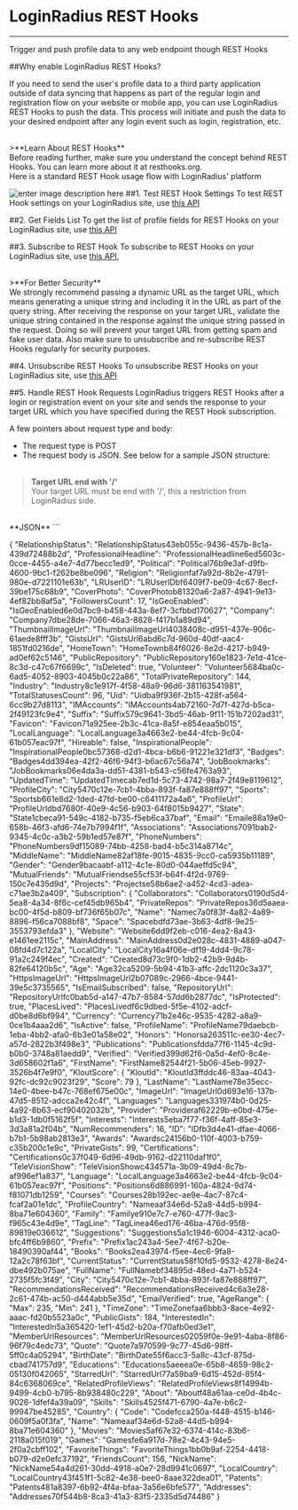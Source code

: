 LoginRadius REST Hooks
===
---
Trigger and push profile data to any web endpoint though REST Hooks

##Why enable LoginRadius REST Hooks?

If you need to send the user's profile data to a third party application outside of data syncing that happens as part of the regular login and registration flow on your website or mobile app, you can use LoginRadius REST Hooks to push the data. This process will initiate and push the data to your desired endpoint after any login event such as login, registration, etc.

<br>
>**Learn About REST Hooks**<br>
Before reading further, make sure you understand the concept behind REST Hooks. You can learn more about it at resthooks.org.

<br>
Here is a standard REST Hook usage flow with LoginRadius' platform

![enter image description here](https://apidocs.lrcontent.com/images/ohTGJHtuRaSLIHiuWwO4_LoginRadius-RestHooks---New-Page-1_2060158a6a3abefcfa6.52698151.png "")
##1. Test REST Hook Settings
To test REST Hook settings on your LoginRadius site, use [this API](/api/v1/cloud-directory/rest-hooks-settings)

##2. Get Fields List
To get the list of profile fields for REST Hooks on your LoginRadius site, use [this API](/api/v1/cloud-directory/field-list)

##3. Subscribe to REST Hook
To subscribe to REST Hooks on your LoginRadius site, use [this API](/api/v1/cloud-directory/subscribe-rest-hooks),

<br>
>**For Better Security**<br>
We strongly recommend passing a dynamic URL as the target URL, which means generating a unique string and including it in the URL as part of the query string. After receiving the response on your target URL, validate the unique string contained in the response against the unique string passed in the request. Doing so will prevent your target URL from getting spam and fake user data.
Also make sure to unsubscribe and re-subscribe REST Hooks regularly for security purposes.

##4. Unsubscribe REST Hooks
To unsubscribe REST Hooks on your LoginRadius site, use [this API](/api/v1/cloud-directory/unsubscribe-rest-hooks)

##5. Handle REST Hook Requests
LoginRadius triggers REST Hooks after a login or registration event on your site and sends the response to your target URL which you have specified during the REST Hook subscription.

A few pointers about request type and body:

- The request type is POST
- The request body is JSON. See below for a sample JSON structure:
<br><br>
> **Target URL end with '/'**<br>
Your target URL must be end with '/', this a restriction from LoginRadius side.


<br>
**JSON**
```

 {
        "RelationshipStatus": "RelationshipStatus43eb055c-9436-457b-8c1a-439d72488b2d",
        "ProfessionalHeadline": "ProfessionalHeadline6ed5603c-0cce-4455-a4e7-4d77becc1ed9",
        "Political": "Political76b9e3af-d9fb-4600-9bc1-f262be8be096",
        "Religion": "Religionfaf7a92d-8b2e-4791-980e-d7221101e63b",
        "LRUserID": "LRUserIDbf6409f7-be09-4c67-8ecf-39be175c68b9",
        "CoverPhoto": "CoverPhotob81320a6-2a87-4941-9e13-4ef82bb8af5a",
        "FollowersCount": 17,
        "IsGeoEnabled": "IsGeoEnabled6e0d7bc9-b458-443a-8ef7-3cfbbd170627",
        "Company": "Company7dbe28de-7066-46a3-8828-f417b1a89d94",
        "ThumbnailImageUrl": "ThumbnailImageUrl4038408c-d951-437e-906c-61aede8fff3b",
        "GistsUrl": "GistsUrl6abd6c7d-960d-40df-aac4-1851fd0216de",
        "HomeTown": "HomeTownb84f6026-8e2d-4217-b949-ad0ef62c5146",
        "PublicRepository": "PublicRepository160e1823-7e1d-41ce-8c3d-c47c67f6699c",
        "IsDeleted": true,
        "Volunteer": "Volunteer5684ba0c-6ad5-4052-8903-4045b0c22a86",
        "TotalPrivateRepository": 144,
        "Industry": "Industry8c1e917f-4f58-48a9-96d6-381163541981",
        "TotalStatusesCount": 96,
        "Uid": "Uidba9f936f-2b15-428f-a564-6cc9b27d8113",
        "IMAccounts": "IMAccounts4ab72160-7d7f-427d-b5ca-2f49123fc9e4",
        "Suffix": "Suffix579c9641-3bd5-46ab-9f11-151b7202ad31",
        "Favicon": "Favicon71a925ee-2b3c-41ca-8a5f-e854eaa5b015",
        "LocalLanguage": "LocalLanguage3a4663e2-be44-4fcb-9c04-61b057eac97f",
        "Hireable": false,
        "InspirationalPeople": "InspirationalPeople0bc57368-d2d1-4bca-b6b6-91221e321df3",
        "Badges": "Badges4dd394ea-42f2-46f6-94f3-b6ac67c56a74",
        "JobBookmarks": "JobBookmarks06e4da3a-dd51-4381-b543-c56fe4763a93",
        "UpdatedTime": "UpdatedTimecab7ed1d-5c73-4742-98a7-2f49e8119612",
        "ProfileCity": "City5470c12e-7cb1-4bba-893f-fa87e888ff97",
        "Sports": "Sportsb661e8d2-1ded-47fd-be00-c6411172a4a6",
        "ProfileUrl": "ProfileUrldbd7680f-40e9-4c56-b903-64f8015b9427",
        "State": "State1cbeca91-549c-4182-b735-f5eb6ca37baf",
        "Email": "Emaile88a19e0-658b-46f3-afd6-74e7b7994f1f",
        "Associations": "Associations7091bab2-9345-4c0c-a3b2-59b1ed57e87f",
        "PhoneNumbers": "PhoneNumbers9df15089-74bb-4258-bad4-b5c314a8714c",
        "MiddleName": "MiddleName82af18fe-9015-4835-9cc0-ca5935b11189",
        "Gender": "Gender9bacaabf-a112-4c1e-80d0-044aeffd5c94",
        "MutualFriends": "MutualFriendse55cf53f-b64f-4f2d-9769-150c7e435d9d",
        "Projects": "Projectse58b6ae2-a452-4cd3-adea-c71ae3b2a409",
        "Subscription": {
                "Collaborators": "Collaborators0190d5d4-5ea8-4a34-8f6c-cef45db965b4",
                "PrivateRepos": "PrivateRepos36d5aaea-bc00-4f5d-b809-bf736f65b07c",
                "Name": "Namec7a0f83f-4a82-4a89-8896-f56ca7088bf8",
                "Space": "Spacebdfd73ae-3b63-4df8-9e25-3553793efda3"
        },
        "Website": "Website6dd9f2eb-c016-4ea2-8a43-e1461ee2115c",
        "MainAddress": "MainAddress0d2e028c-4831-4889-a047-08fd4d7c122a",
        "LocalCity": "LocalCity16a4f06e-df19-4dd4-9c78-91a2c249f4ec",
        "Created": "Created8d73c9f0-1db2-42b9-9d4b-82fe64120b5c",
        "Age": "Age32ca5209-5b94-41b3-affc-2dc1120c3a37",
        "HttpsImageUrl": "HttpsImageUrl2b07089c-2966-4bce-9441-39e5c3735565",
        "IsEmailSubscribed": false,
        "RepositoryUrl": "RepositoryUrlfc0bab5d-a147-47b7-8584-57dd6b2877dc",
        "IsProtected": true,
        "PlacesLived": "PlacesLivedf6c9dbed-5f5e-4102-adcf-d0be8d6bf994",
        "Currency": "Currency71b2e46c-9535-4282-a8a9-0ce1b4aaa2d6",
        "IsActive": false,
        "ProfileName": "ProfileName79daebcb-1eba-4bb2-afa0-6b3e01a58e02",
        "Honors": "Honorsa263511c-ee30-4ec7-a57d-2822b3f498e3",
        "Publications": "Publicationsfdda77f6-1145-4c9d-b0b0-3748a81aedd9",
        "Verified": "Verified399d62f6-0a5d-4ef0-8c4e-3d658602f1a6",
        "FirstName": "FirstName82544f21-5b06-45eb-9927-3526b4f7e9f0",
        "KloutScore": {
                "KloutId": "KloutId3ffddc46-83aa-4043-92fc-dc92c9023f29",
                "Score": 79
        },
        "LastName": "LastName78e35ecc-14e0-4bee-b47c-768ef675e00c",
        "ImageUrl": "ImageUrl0d693e16-137b-47d5-8512-adcca2e42c4f",
        "Languages": "Languages331974b0-0d25-4a92-8b63-ecf90402032b",
        "Provider": "Provideraf62229b-e0bd-475e-b1d3-1db0f5162f5f",
        "Interests": "Interests5eba7f77-f36f-4aff-85e3-3d3a81a2f04b",
        "NumRecommenders": 16,
        "ID": "IDfb3d4e41-dfae-4066-b7b1-5b98ab2813e3",
        "Awards": "Awardsc24156b0-110f-4003-b759-c35b200c1e9c",
        "PrivateGists": 99,
        "Certifications": "Certifications0c37f049-6d96-49db-9162-d22110daf1f0",
        "TeleVisionShow": "TeleVisionShowc434571a-3b09-49d4-8c7b-af996ef1a837",
        "Language": "LocalLanguage3a4663e2-be44-4fcb-9c04-61b057eac97f",
        "Positions": "Positions6d886991-160a-4824-9d74-f81071db1259",
        "Courses": "Courses28b192ec-ae9e-4ac7-87c4-fcaf2a01e1dc",
        "ProfileCountry": "Nameaaf34e6d-52a8-44d5-b994-8ba71e604360",
        "Family": "Familye910e7c7-e760-477f-9ac3-f965c43e4d9e",
        "TagLine": "TagLinea46ed176-46ba-476d-95f8-89819e036612",
        "Suggestions": "Suggestions5a1c1946-6004-4312-aca0-bfc4ff6b9860",
        "Prefix": "Prefix1ac243a4-5ee7-4f67-b20e-18490390af44",
        "Books": "Books2ea43974-f5ee-4ec6-9fa8-12a2c78f63bf",
        "CurrentStatus": "CurrentStatus58f10fd5-9532-4278-8e24-dbe492b075ae",
        "FullName": "FullNamebf34895d-48ed-4a71-b524-2735f5fc3f49",
        "City": "City5470c12e-7cb1-4bba-893f-fa87e888ff97",
        "RecommendationsReceived": "RecommendationsReceived4c6a3e28-2c61-474b-ac50-d444abb5e35d",
        "EmailVerified": true,
        "AgeRange": {
                "Max": 235,
                "Min": 241
        },
        "TimeZone": "TimeZonefaa6bbb3-8ace-4e92-aaac-fd20b5523a0c",
        "PublicGists": 184,
        "InterestedIn": "InterestedIn5a365420-1ef1-45d2-b20a-f70afb0ed3e1",
        "MemberUrlResources": "MemberUrlResources02059f0e-9e91-4aba-8f86-96f79c4edc73",
        "Quote": "Quote7a970599-9c77-45d6-98ff-5ff0c4a05294",
        "BirthDate": "BirthDate55f6acc3-5a8c-43cf-875d-cbad741757d9",
        "Educations": "Educations5aeeea0e-65b8-4659-98c2-05130f042065",
        "StarredUrl": "StarredUrl77a59ba9-6d15-452d-85f4-84c6368069ce",
        "RelatedProfileViews": "RelatedProfileViews8f14994b-9499-4cb0-b795-8b938480c229",
        "About": "Aboutf48a61aa-ce0d-4b4c-9026-1dfef4a39a09",
        "Skills": "Skills4525f471-6790-4a7e-b6c2-99947be45285",
        "Country": {
                "Code": "Codefcca250a-f448-4515-b146-0609f5a0f3fa",
                "Name": "Nameaaf34e6d-52a8-44d5-b994-8ba71e604360"
        },
        "Movies": "Movies5af67e32-6374-414c-83b6-2118a015f019",
        "Games": "Gamesfe6a917d-78e2-4c43-94e5-2f0a2cbff102",
        "FavoriteThings": "FavoriteThings1bb0b9af-2254-4418-b079-d2e0efc37192",
        "FriendsCount": 156,
        "NickName": "NickName54a4d261-30dd-4918-a0e7-28d9941c0697",
        "LocalCountry": "LocalCountry43f451f1-5c82-4e38-bee0-8aae322dea01",
        "Patents": "Patents481a8397-6b92-4f4a-bfaa-3a56e6bfe577",
        "Addresses": "Addresses70f544b8-8ca3-41a3-83f5-2335d5d74486"
}
```